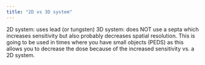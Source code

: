 ```yaml
---
title: "2D vs 3D system"
---
```

2D system: uses lead (or tungsten)
3D system: does NOT use a septa which increases sensitivity but also probably decreases spatial resolution. This is going to be used in times where you have small objects (PEDS) as this allows you to decrease the dose because of the increased sensitivity vs. a 2D system.

